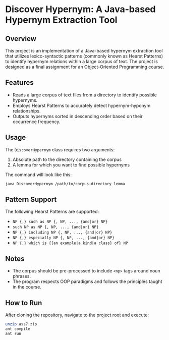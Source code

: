# Discover Hypernym: A Java-based Hypernym Extraction Tool

## Overview

This project is an implementation of a Java-based hypernym extraction tool that utilizes lexico-syntactic patterns (commonly known as Hearst Patterns) to identify hypernym relations within a large corpus of text. The project is designed as a final assignment for an Object-Oriented Programming course.

## Features

- Reads a large corpus of text files from a directory to identify possible hypernyms.
- Employs Hearst Patterns to accurately detect hypernym-hyponym relationships.
- Outputs hypernyms sorted in descending order based on their occurrence frequency.
  
## Usage

The `DiscoverHypernym` class requires two arguments:

1. Absolute path to the directory containing the corpus
2. A lemma for which you want to find possible hypernyms

The command will look like this:

```bash
java DiscoverHypernym /path/to/corpus-directory lemma
```
## Pattern Support

The following Hearst Patterns are supported:

- `NP {,} such as NP {, NP, ..., {and|or} NP}`
- `such NP as NP {, NP, ..., {and|or} NP}`
- `NP {,} including NP {, NP, ..., {and|or} NP}`
- `NP {,} especially NP {, NP, ..., {and|or} NP}`
- `NP {,} which is {{an example|a kind|a class} of} NP`

## Notes

- The corpus should be pre-processed to include `<np>` tags around noun phrases.
- The program respects OOP paradigms and follows the principles taught in the course.

## How to Run

After cloning the repository, navigate to the project root and execute:

```bash
unzip ass7.zip
ant compile
ant run
```
